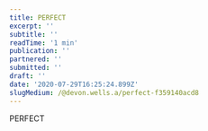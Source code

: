 ```yaml
---
title: PERFECT
excerpt: ''
subtitle: ''
readTime: '1 min'
publication: ''
partnered: ''
submitted: ''
draft: ''
date: '2020-07-29T16:25:24.899Z'
slugMedium: /@devon.wells.a/perfect-f359140acd8
---
```


PERFECT